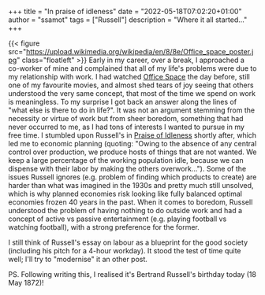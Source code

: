 +++
title = "In praise of idleness"
date = "2022-05-18T07:02:20+01:00"
author = "ssamot"
tags = ["Russell"]
description = "Where it all started..."
+++

{{< figure src="https://upload.wikimedia.org/wikipedia/en/8/8e/Office_space_poster.jpg" class="floatleft"   >}}
Early in my career, over a break, I approached a co-worker of mine and complained that all of my life's problems were due to my relationship with work. I had watched [Office Space](https://www.imdb.com/title/tt0151804/) the day before, still one of my favourite movies, and almost shed tears of joy seeing that others understood the very same concept, that most of the time we spend on work is meaningless. To my surprise I got back an answer along the lines of "what else is there to do in life?". It was not an argument stemming from the necessity or virtue of work but from sheer boredom, something that had never occurred to me, as I had tons of interests I wanted to pursue in my free time. I stumbled upon Russell's in [Praise of Idleness](https://files.libcom.org/files/Bertrand%20Russell%20-%20In%20Praise%20of%20Idleness.pdf) shortly after, which led me to economic planning (quoting: "Owing to the absence of any central control over production, we produce hosts of things that are not wanted. We keep a large percentage of the working population idle, because we can dispense with their labor by making the others overwork..."). Some of the issues Russell ignores (e.g. problem of finding which products to create) are harder than what was imagined in the 1930s and pretty much still unsolved, which is why planned economies risk looking like fully balanced optimal economies frozen 40 years in the past. When it comes to boredom, Russell understood the problem of having nothing to do outside work and had a concept of active vs passive entertainment (e.g. playing football vs watching football), with a strong preference for the former.


I still think of Russell's essay on labour as a blueprint for the good society (including his pitch for a 4-hour workday). It stood the test of time quite well; I'll try to "modernise" it an other post.

PS. Following writing this, I realised it's Bertrand Russell's birthday today (18 May 1872)!
